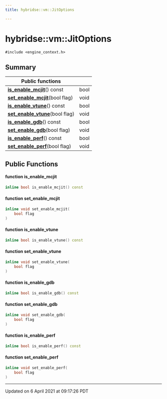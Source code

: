 ```yaml
---
title: hybridse::vm::JitOptions

---
```

# hybridse::vm::JitOptions



`#include <engine_context.h>`

## Summary


|  Public functions|            |
| -------------- | -------------- |
|**[is_enable_mcjit](/hybridse/usage/api/c++/Classes/classhybridse_1_1vm_1_1_jit_options.md#function-is_enable_mcjit)**() const| bool  |
|**[set_enable_mcjit](/hybridse/usage/api/c++/Classes/classhybridse_1_1vm_1_1_jit_options.md#function-set_enable_mcjit)**(bool flag)| void  |
|**[is_enable_vtune](/hybridse/usage/api/c++/Classes/classhybridse_1_1vm_1_1_jit_options.md#function-is_enable_vtune)**() const| bool  |
|**[set_enable_vtune](/hybridse/usage/api/c++/Classes/classhybridse_1_1vm_1_1_jit_options.md#function-set_enable_vtune)**(bool flag)| void  |
|**[is_enable_gdb](/hybridse/usage/api/c++/Classes/classhybridse_1_1vm_1_1_jit_options.md#function-is_enable_gdb)**() const| bool  |
|**[set_enable_gdb](/hybridse/usage/api/c++/Classes/classhybridse_1_1vm_1_1_jit_options.md#function-set_enable_gdb)**(bool flag)| void  |
|**[is_enable_perf](/hybridse/usage/api/c++/Classes/classhybridse_1_1vm_1_1_jit_options.md#function-is_enable_perf)**() const| bool  |
|**[set_enable_perf](/hybridse/usage/api/c++/Classes/classhybridse_1_1vm_1_1_jit_options.md#function-set_enable_perf)**(bool flag)| void  |

## Public Functions

#### function is_enable_mcjit

```cpp
inline bool is_enable_mcjit() const
```


#### function set_enable_mcjit

```cpp
inline void set_enable_mcjit(
    bool flag
)
```


#### function is_enable_vtune

```cpp
inline bool is_enable_vtune() const
```


#### function set_enable_vtune

```cpp
inline void set_enable_vtune(
    bool flag
)
```


#### function is_enable_gdb

```cpp
inline bool is_enable_gdb() const
```


#### function set_enable_gdb

```cpp
inline void set_enable_gdb(
    bool flag
)
```


#### function is_enable_perf

```cpp
inline bool is_enable_perf() const
```


#### function set_enable_perf

```cpp
inline void set_enable_perf(
    bool flag
)
```


-------------------------------

Updated on  6 April 2021 at 09:17:26 PDT
